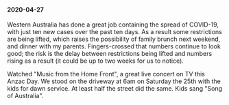 #### 2020-04-27

Western Australia has done a great job containing the spread of COVID-19, with just ten new cases over the past ten days. As a result some restrictions are being lifted, which raises the possibility of family brunch next weekend, and dinner with my parents. Fingers-crossed that numbers continue to look good; the risk is the delay between restrictions being lifted and numbers rising as a result (it could be up to two weeks for us to notice).

Watched "Music from the Home Front", a great live concert on TV this Anzac Day. We stood on the driveway at 6am on Saturday the 25th with the kids for dawn service. At least half the street did the same. Kids sang "Song of Australia".